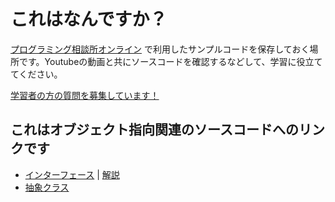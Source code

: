 # これはなんですか？
[プログラミング相談所オンライン](https://www.youtube.com/channel/UCMdMUJ8NfUi01oTNK03lOoQ/) で利用したサンプルコードを保存しておく場所です。Youtubeの動画と共にソースコードを確認するなどして、学習に役立ててください。

[学習者の方の質問を募集しています！](https://forms.gle/aDw85bVsuJ7RPD2PA)

## これはオブジェクト指向関連のソースコードへのリンクです

- [インターフェース](../src/20200602_interface.ts) | [解説](https://youtu.be/vOCwaDiGdQY)
- [抽象クラス](../src/20200609_abstract.ts)